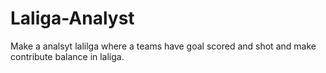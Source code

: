 # Laliga-Analyst
Make a analsyt lalilga where a teams have goal scored and shot and make contribute balance in laliga. 
